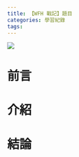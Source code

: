 ```yaml
---
title: 【WFH 戰記】題目
categories: 學習紀錄
tags:
---
```



![](https://nijialin.com/images/2022/0.JPG)

# 前言

<!-- more -->

# 介紹

# 結論
<style>
  section.compact {
    font-size: 150%  
  }
  img[alt~="center"] {
    display: block;
    margin: 0 auto;
  }
</style>